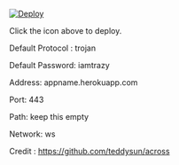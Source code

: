 [![Deploy](https://www.herokucdn.com/deploy/button.png)](https://dashboard.heroku.com/new?template=https://github.com/daneeshak/trojan-ws-heroku)

Click the icon above to deploy.

Default Protocol : trojan

Default Password: iamtrazy

Address: appname.herokuapp.com

Port: 443

Path: keep this empty

Network: ws

Credit : https://github.com/teddysun/across
